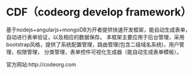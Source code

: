 <h1>CDF（codeorg develop framework）</h1>
<p>
基于nodejs+angularjs+mongoDB为开者提供快速开发框架，能自动生成表单，自动进行表单验证，以及相应的数据保存。
本框架主要应用于后台管理，采用bootstrap风格，提供了系统配置管理，路由管理(包含二级域名系统)，用户管理，权限管理，
分类管理，表单控件可视化生成器（能自动生成表单模板）。
</p><p>
官方网站:http://codeorg.com
</p>

